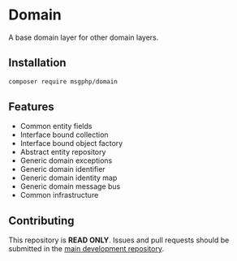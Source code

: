 # Domain

A base domain layer for other domain layers.

## Installation

```bash
composer require msgphp/domain
```

## Features

- Common entity fields
- Interface bound collection
- Interface bound object factory
- Abstract entity repository
- Generic domain exceptions
- Generic domain identifier
- Generic domain identity map
- Generic domain message bus
- Common infrastructure

## Contributing

This repository is **READ ONLY**. Issues and pull requests should be submitted in the [main development repository](https://github.com/msgphp/msgphp).
